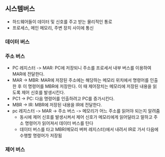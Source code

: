 ## 시스템버스
* 하드웨어들이 데이터 및 신호를 주고 받는 물리적인 통로
* 프로세스, 메인 메모리, 주변 장치 사이에 통신

### 데이터 버스

### 주소 버스
* PC 레지스터 -> MAR: PC에 저장되니 주소를 프로세서 내부 버스를 이용하여 MAR에 전달한다.
* MAR -> MBR: MAR에 저장된 주소에는 해당하는 메모리 위치에서 명령어를 인출한 후 이 명령어를 MBR에 저장한다. 이 때 제어장치는 메모리에 저장된 내용을 읽도록 제어 신호를 발생시킨다.
 * PC1 -> PC: 다음 명령어를 인출하려고 PC를 증가시킨다.
 * MBR -> IR: MBR에 저장된 내용을 IR에 전달한다.
* pc 레지스터 -> MAR -> 주소 버스 -> 메모리가 어느 주소를 읽어야 되는지 알려줌
  * 동시에 제어 신호를 발생시켜서 제어 신호가 메모리에게 읽어달라고 말하고 주소 명령어가 읽어져서 데이터 버스를 탄다
  * 데이터 버스를 타고 MBR(메모리 버퍼 레지스터)에서 내려서 IR로 가서 다음에 수행할 명령어가 저장됨
  
### 제어 버스
